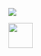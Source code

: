 
<p>
  <img src="https://capsule-render.vercel.app/api?type=waving&color=gradient&height=100&text=Hey Everyone!%20render&fontSize=90" />
</p>
<a href="https://www.instagram.com/thepiyushmalhotra/">
  <img height="50" src="https://user-images.githubusercontent.com/46517096/166974368-9798f39f-1f46-499c-b14e-81f0a3f83a06.png"/>
</a>

